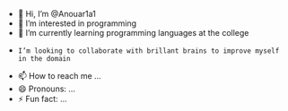 - 👋 Hi, I’m @Anouar1a1
- 👀 I’m interested in programming
- 🌱 I’m currently learning programming languages at the college
-     I’m looking to collaborate with brillant brains to improve myself in the domain 
- 📫 How to reach me ...
- 😄 Pronouns: ...
- ⚡ Fun fact: ...

<!---
Anouar1a1/Anouar1a1 is a ✨ special ✨ repository because its `README.md` (this file) appears on your GitHub profile.
You can click the Preview link to take a look at your changes.
--->
